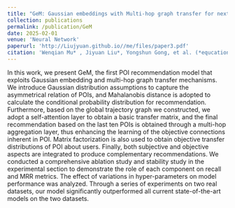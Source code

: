 ```yaml
---
title: "GeM: Gaussian embeddings with Multi-hop graph transfer for next POI recommendation"
collection: publications
permalink: /publication/GeM
date: 2025-02-01
venue: 'Neural Network'
paperurl: 'http://Liujyuan.github.io//me/files/paper3.pdf'
citation: 'Wenqian Mu* , Jiyuan Liu*, Yongshun Gong, et al. (*equcation contribution) '
---
```


In this work, we present GeM, the first POI recommendation model that exploits Gaussian embedding and multi-hop graph transfer mechanisms. We introduce Gaussian distribution assumptions to capture the asymmetrical relation of POIs, and Mahalanobis distance is adopted to calculate the conditional probability distribution for recommendation. Furthermore, based on the global trajectory graph we constructed, we adopt a self-attention layer to obtain a basic transfer matrix, and the final recommendation based on the last ten POIs is obtained through a multi-hop aggregation layer, thus enhancing the learning of the objective connections inherent in POI. Matrix factorization is also used to obtain objective transfer distributions of POI about users. Finally, both subjective and objective aspects are integrated to produce complementary recommendations. We conducted a comprehensive ablation study and stability study in the experimental section to demonstrate the role of each component on recall and MRR metrics. The effect of variations in hyper-parameters on model performance was analyzed. Through a series of experiments on two real datasets, our model significantly outperformed all current state-of-the-art models on the two datasets.
